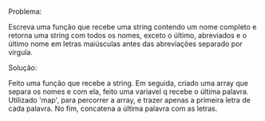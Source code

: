 Problema:

Escreva uma função que recebe uma string contendo um 
nome completo e retorna uma string com todos os nomes, 
exceto o último, abreviados e o último nome em letras 
maiúsculas antes das abreviações separado por vírgula.


Solução:

Feito uma função que recebe a string. Em seguida, criado uma array que separa os nomes e com ela, feito uma variavel q recebe o última palavra. Utilizado 'map', para percorrer a array, e trazer apenas a primeira letra de cada palavra. No fim, concatena a última palavra com as letras.